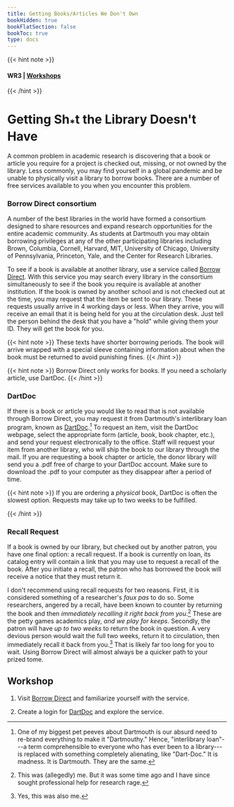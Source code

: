 ```yaml
---
title: Getting Books/Articles We Don't Own
bookHidden: true
bookFlatSection: false
bookToc: true
type: docs
---
```


{{< hint note >}} 
#### <i class="fas fa-dot-circle"></i>  **WR3** | [**Workshops**](/courses/workshops/) 
{{< /hint >}}


# Getting Sh<sub>*</sub>t the Library Doesn't Have

A common problem in academic research is discovering that a book or
article you require for a project is checked out, missing, or not owned
by the library. Less commonly, you may find yourself in a global pandemic and be unable
to physically visit a library to borrow books. There are a number of free services available to you
when you encounter this problem.

### Borrow Direct consortium

A number of the best libraries in the world have formed a consortium
designed to share resources and expand research opportunities for the
entire academic community. As students at Dartmouth you may
obtain borrowing privileges at any of the other participating libraries
including Brown, Columbia, Cornell, Harvard, MIT, University of Chicago, University of Pennsylvania,
Princeton, Yale, and the Center for Research Libraries. 

To see if a book is available at another library, use a service called
[Borrow Direct](http://www.dartmouth.edu/~library/res-share/borrowdirect/). With
this service you may search every library in the consortium
simultaneously to see if the book you require is available at another
institution. If the book is owned by another school and is not checked
out at the time, you may request that the item be sent to our library.
These requests usually arrive in 4 working days or less. When they arrive, you will
receive an email that it is being held for you at the circulation desk. Just tell the
person behind the desk that you have a "hold" while giving them your ID. They will get
the book for you. 

{{< hint note >}}
[<i class="fas fa-circle"></i>]() These texts have shorter borrowing periods. The book will arrive wrapped with a special sleeve
containing information about when the book must be returned to avoid punishing fines. 
{{< /hint >}}

{{< hint note >}}
[<i class="fas fa-circle"></i>]() Borrow Direct only works for books. If you need a scholarly article, use DartDoc.
{{< /hint >}}


### DartDoc

If there is a book or article you would like to read that is not
available through Borrow Direct, you may request it from Dartmouth's
interlibrary loan program, known as [DartDoc](https://dartmouth.illiad.oclc.org/illiad/berry/logon.html).[^1] To request an item, visit
the DartDoc webpage, select the appropriate form (article, book, book chapter,
etc.), and send your request electronically to the office. Staff will
request your item from another library, who will ship the book to our
library through the mail. If you are requesting a book chapter or
article, the donor library will send you a .pdf free of charge to your
DartDoc account. Make sure to download the .pdf to your computer as they disappear after a period of time. 

{{< hint note >}}
[<i class="fas fa-circle"></i>]() If you are ordering a *physical* book, DartDoc is often the slowest option. Requests may take up to two weeks to be fulfilled.

{{< /hint >}}


### Recall Request

If a book is owned by our library, but checked out by another patron, you have one final option: a recall request. If a book is currently on loan, its catalog entry will contain a link that you may use to request a recall of the book. After you initiate a recall, the patron who has borrowed the book will receive a notice that they must return it. 

I don't recommend using recall requests for two reasons. First, it is considered something of a researcher's *faux pas* to do so. Some researchers, angered by a recall, have been known to counter by returning the book and then *immediately recalling it right back from you*.[^2] These are the petty games academics play, *and we play for keeps*. Secondly, the patron will have *up to two weeks* to return the book in question. A very devious person would wait the full two weeks, return it to circulation, then immediately recall it back from you.[^3] That is likely far too long for you to wait. Using Borrow Direct will almost always be a quicker path to your prized tome.   


## Workshop

1. Visit [Borrow Direct](https://www.library.dartmouth.edu/borrow-renew/borrowing-requesting#borrowdirect) and familiarize yourself with the service. 

2. Create a login for [DartDoc](https://dartmouth.illiad.oclc.org/illiad/berry/illiad.dll?Action=10&Form=79) and explore the service. 


[^1]: One of my biggest pet peeves about Dartmouth is our absurd need to re-brand everything to make it "Dartmouthy." Hence, "interlibrary loan"---a term comprehensible to everyone who has ever been to a library---is replaced with something completely alienating, like "Dart-Doc." It is madness. It is Dartmouth. They are the same. 

[^2]: This was (allegedly) me. But it was some time ago and I have since sought professional help for research rage. 

[^3]: Yes, this was also me. 

